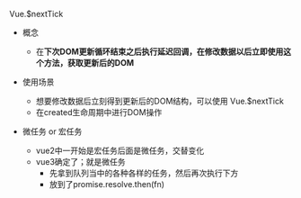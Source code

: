 Vue.$nextTick
- 概念
    - 在**下次DOM更新循环结束之后执行延迟回调，在修改数据以后立即使用这个方法，获取更新后的DOM**
  
- 使用场景
    - 想要修改数据后立刻得到更新后的DOM结构，可以使用 Vue.$nextTick   
    - 在created生命周期中进行DOM操作

- 微任务 or 宏任务
    - vue2中一开始是宏任务后面是微任务，交替变化
    - vue3确定了；就是微任务
        - 先拿到队列当中的各种各样的任务，然后再次执行下方
        - 放到了promise.resolve.then(fn)

